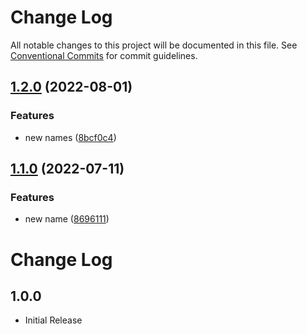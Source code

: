 # Change Log

All notable changes to this project will be documented in this file.
See [Conventional Commits](https://conventionalcommits.org) for commit guidelines.

## [1.2.0](https://github.com/PaleBluDot/cspell-dictionaries/compare/@palebludot/cspell-names@1.1.0...@palebludot/cspell-names@1.2.0) (2022-08-01)


### Features

* new names ([8bcf0c4](https://github.com/PaleBluDot/cspell-dictionaries/commit/8bcf0c4f4e31d0f6cce9d40f80db41789e4d3895))



## [1.1.0](https://github.com/PaleBluDot/cspell-dictionaries/compare/@palebludot/cspell-names@1.0.1...@palebludot/cspell-names@1.1.0) (2022-07-11)


### Features

* new name ([8696111](https://github.com/PaleBluDot/cspell-dictionaries/commit/8696111a0a215d338d360e359bbde3843c4a9b22))



# Change Log

## 1.0.0

- Initial Release
